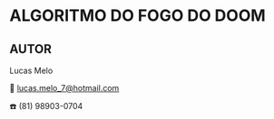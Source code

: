 # ALGORITMO DO FOGO DO DOOM 

## AUTOR

Lucas Melo

:email: lucas.melo_7@hotmail.com

:phone: (81) 98903-0704
